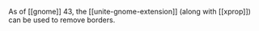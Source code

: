 As of [[gnome]] 43, the [[unite-gnome-extension]] (along with [[xprop]]) can be used to remove borders.
